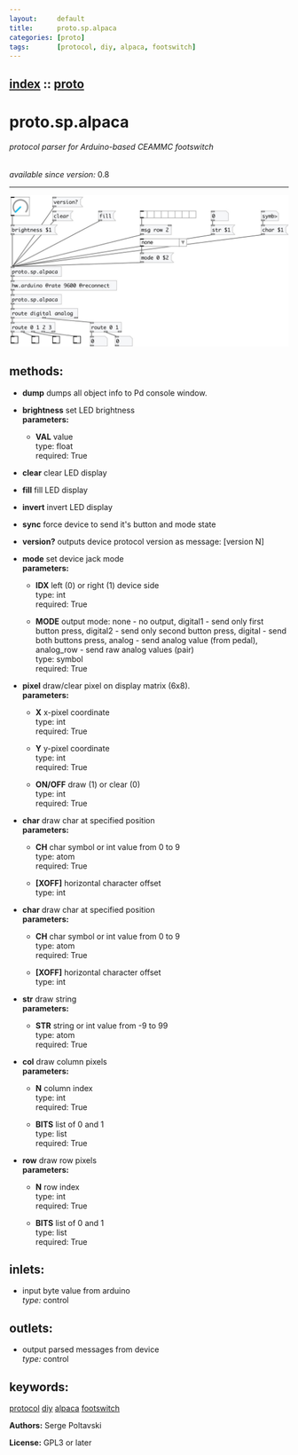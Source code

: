 ```yaml
---
layout:     default
title:      proto.sp.alpaca
categories: [proto]
tags:       [protocol, diy, alpaca, footswitch]
---
```

[index](index.html) :: [proto](category_proto.html)
---

# proto.sp.alpaca

###### protocol parser for Arduino-based CEAMMC footswitch

*available since version:* 0.8

---




[![example](../examples/img/proto.sp.alpaca.jpg)](../examples/pd/proto.sp.alpaca.pd)





## methods:

* **dump**
dumps all object info to Pd console window.<br>

* **brightness**
set LED brightness<br>
  __parameters:__
  - **VAL** value<br>
    type: float <br>
    required: True <br>

* **clear**
clear LED display<br>

* **fill**
fill LED display<br>

* **invert**
invert LED display<br>

* **sync**
force device to send it&#39;s button and mode state<br>

* **version?**
outputs device protocol version as message: [version N]<br>

* **mode**
set device jack mode<br>
  __parameters:__
  - **IDX** left (0) or right (1) device side<br>
    type: int <br>
    required: True <br>

  - **MODE** output mode: none - no output, digital1 - send only first button press, digital2 - send only second button press, digital - send both buttons press, analog - send analog value (from pedal), analog_row - send raw analog values (pair)<br>
    type: symbol <br>
    required: True <br>

* **pixel**
draw/clear pixel on display matrix (6x8).<br>
  __parameters:__
  - **X** x-pixel coordinate<br>
    type: int <br>
    required: True <br>

  - **Y** y-pixel coordinate<br>
    type: int <br>
    required: True <br>

  - **ON/OFF** draw (1) or clear (0)<br>
    type: int <br>
    required: True <br>

* **char**
draw char at specified position<br>
  __parameters:__
  - **CH** char symbol or int value from 0 to 9<br>
    type: atom <br>
    required: True <br>

  - **[XOFF]** horizontal character offset<br>
    type: int <br>

* **char**
draw char at specified position<br>
  __parameters:__
  - **CH** char symbol or int value from 0 to 9<br>
    type: atom <br>
    required: True <br>

  - **[XOFF]** horizontal character offset<br>
    type: int <br>

* **str**
draw string<br>
  __parameters:__
  - **STR** string or int value from -9 to 99<br>
    type: atom <br>
    required: True <br>

* **col**
draw column pixels<br>
  __parameters:__
  - **N** column index<br>
    type: int <br>
    required: True <br>

  - **BITS** list of 0 and 1<br>
    type: list <br>
    required: True <br>

* **row**
draw row pixels<br>
  __parameters:__
  - **N** row index<br>
    type: int <br>
    required: True <br>

  - **BITS** list of 0 and 1<br>
    type: list <br>
    required: True <br>






## inlets:

* input byte value from arduino<br>
_type:_ control



## outlets:

* output parsed messages from device<br>
_type:_ control



## keywords:

[protocol](keywords/protocol.html)
[diy](keywords/diy.html)
[alpaca](keywords/alpaca.html)
[footswitch](keywords/footswitch.html)






**Authors:** Serge Poltavski




**License:** GPL3 or later






